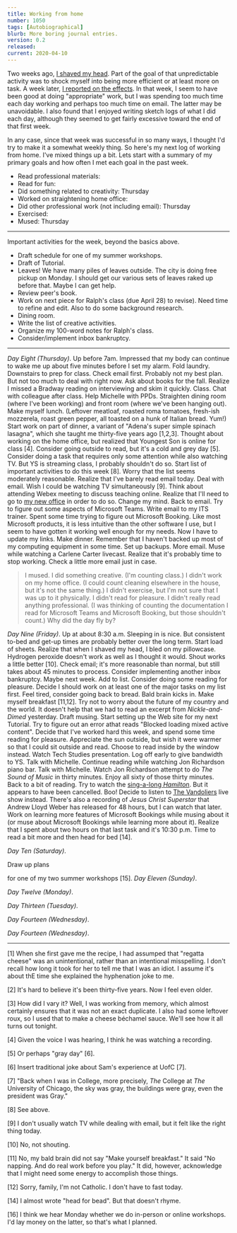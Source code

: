 ```yaml
---
title: Working from home
number: 1050
tags: [Autobiographical]
blurb: More boring journal entries.
version: 0.2
released: 
current: 2020-04-10
---
```

Two weeks ago, [I shaved my head](april-fools-2020).  Part of the
goal of that unpredictable activity was to shock myself into being
more efficient or at least more on task.  A week later, [I reported
on the effects](post-head-shave-2020-04-08).  In that week, I seem
to have been good at doing "appropriate" work, but I was spending
too much time each day working and perhaps too much time on email.
The latter may be unavoidable.  I also found that I enjoyed writing
sketch logs of what I did each day, although they seemed to get
fairly excessive toward the end of that first week.

In any case, since that week was successful in so many ways, I thought
I'd try to make it a somewhat weekly thing.  So here's my next log of
working from home.  I've mixed things up a bit.  Lets start with a
summary of my primary goals and how often I met each goal in the past
week.

* Read professional materials: 
* Read for fun: 
* Did something related to creativity: Thursday
* Worked on straightening home office:
* Did other professional work (not including email): Thursday
* Exercised:
* Mused: Thursday

---

Important activities for the week, beyond the basics above.

* Draft schedule for one of my summer workshops.
* Draft of Tutorial.
* Leaves!  We have many piles of leaves outside.  The city is doing
  free pickup on Monday.  I should get our various sets of leaves
  raked up before that.  Maybe I can get help.
* Review peer's book.
* Work on next piece for Ralph's class (due April 28)
  to revise).  Need time to refine and edit.  Also to do some background
  research.
* Dining room.
* Write the list of creative activities.
* Organize my 100-word notes for Ralph's class.
* Consider/implement inbox bankruptcy.

---

_Day Eight (Thursday)_.  Up before 7am.  Impressed that my body can
continue to wake me up about five minutes before I set my alarm.
Fold laundry.  Downstairs to prep for class.  Check email first.
Probably not my best plan.  But not too much to deal with right
now.  Ask about books for the fall.  Realize I missed a Bradway
reading on interviewing and skim it quickly.  Class.  Chat with
colleague after class.  Help Michelle with PPDs.  Straighten dining
room (where I've been working) and front room (where we've been
hanging out).  Make myself lunch.  (Leftover meatloaf, roasted roma
tomatoes, fresh-ish mozzerela, roast green pepper, all toasted on
a hunk of Italian bread.  Yum!) Start work on part of dinner, a
variant of "Adena's super simple spinach lasagna", which she taught
me thirty-five years ago [1,2,3].  Thought about working on the
home office, but realized that Youngest Son is online for class
[4].  Consider going outside to read, but it's a cold and grey day
[5].  Consider doing a task that requires only some attention while
also watching TV.  But YS is streaming class, I probably shouldn't
do so.  Start list of important activities to do this week [8].
Worry that the list seems moderately reasonable.  Realize that I've
barely read email today.  Deal with email.  Wish I could be watching
TV simultaneously [9].  Think about attending Webex meeting to
discuss teaching online.  Realize that I'll need to go to [my new
office](newer-office-2020-04-07) in order to do so.  Change my mind.
Back to email.  Try to figure out some aspects of Microsoft Teams.
Write email to my ITS trainer.  Spent some time trying to figure
out Microsoft Booking.  Like most Microsoft products, it is less
intuitive than the other software I use, but I seem to have gotten
it working well enough for my needs.  Now I have to update my links.
Make dinner.  Remember that I haven't backed up most of my computing
equipment in some time.  Set up backups.  More email.  Muse while
watching a Carlene Carter livecast.  Realize that it's probably
time to stop working.  Check a little more email just in case.

> I mused.  I did something creative. (I'm counting class.)  I
didn't work on my home office.  (I could count cleaning elsewhere
in the house, but it's not the same thing.)  I didn't exercise, but
I'm not sure that I was up to it physically.  I didn't read for
pleasure.  I didn't really read anything professional.  (I was
thinking of counting the documentation I read for Microsoft Teams
and Microsoft Booking, but those shouldn't count.)  Why did the day
fly by?

_Day Nine (Friday)_.  Up at about 8:30 a.m.  Sleeping in is nice.
But consistent to-bed and get-up times are probably better over the
long term.  Start load of sheets.  Realize that when I shaved my
head, I bled on my pillowcase.  Hydrogen peroxide doesn't work as
well as I thought it would.  Shout works a little better [10].
Check email; it's more reasonable than normal, but still takes about
45 minutes to process.  Consider implementing another inbox bankruptcy.
Maybe next week.  Add to list.  Consider doing some reading for
pleasure.  Decide I should work on at least one of the major tasks
on my list first.  Feel tired, consider going back to bread.  Bald
brain kicks in.  Make myself breakfast [11,12].  Try not to worry
about the future of my country and the world.  It doesn't help that
we had to read an excerpt from _Nickle-and-Dimed_ yesterday.  Draft
musing.  Start setting up the Web site for my next Tutorial.  Try
to figure out an error athat reads "Blocked loading mixed active
content".  Decide that I've worked hard this week, and spend some
time reading for pleasure.  Appreciate the sun outside, but wish
it were warmer so that I could sit outside and read.  Choose to
read inside by the window instead.  Watch Tech Studies presentation.
Log off early to give bandwidth to YS.  Talk with Michelle.  Continue 
reading while watching Jon Richardson piano bar.  Talk with Michelle.
Watch Jon Richardson attempt to do _The Sound of Music_ in thirty
minutes.  Enjoy all sixty of those thirty minutes.  Back to a bit
of reading.  Try to watch the [sing-a-long _Hamilton_](https://www.thebostoncalendar.com/events/hamathome-live-sing-along-of-entire-hamilton-album-with-cast-members).  But it appears to have been cancelled.  Boo!  Decide to listen
to [The Vandoliers](https://www.facebook.com/Vandoliers/) live show
instead.  There's also a recording of _Jesus Christ Superstar_ that
Andrew Lloyd Weber has released for 48 hours, but I can watch that later.
Work on learning more features of Microsoft Bookings while musing
about it (or muse about Microsoft Bookings while learning more about
it).  Realize that I spent about two hours on that last task and it's
10:30 p.m.  Time to read a bit more and then head for bed [14].

_Day Ten (Saturday)_.  

Draw up plans

for one of my two summer workshops [15].
_Day Eleven (Sunday)_.  

_Day Twelve (Monday)_.  

_Day Thirteen (Tuesday)_.  

_Day Fourteen (Wednesday)_.  

_Day Fourteen (Wednesday)_.  

----

[1] When she first gave me the recipe, I had assumped that "regatta
cheese" was an unintentional, rather than an intentional misspelling.
I don't recall how long it took for her to tell me that I was an idiot.
I assume it's about thE time she explained the hyphenation joke to me.

[2] It's hard to believe it's been thirty-five years.  Now I feel even
older.

[3] How did I vary it?  Well, I was working from memory, which almost
certainly ensures that it was not an exact duplicate.  I also had some
leftover roux, so I used that to make a cheese béchamel sauce.  We'll
see how it all turns out tonight.

[4] Given the voice I was hearing, I think he was watching a recording.

[5] Or perhaps "gray day" [6].

[6] Insert traditional joke about Sam's experience at UofC [7].

[7] "Back when I was in College, more precisely, *The* College 
at *The* University of Chicago, the sky was gray, the buildings
were gray, even the president was Gray."

[8] See above.

[9] I don't usually watch TV while dealing with email, but it felt like
the right thing today.

[10] No, not shouting.

[11] No, my bald brain did not say "Make yourself breakfast."  It
said "No napping.  And do real work before you play."  It did,
however, acknowledge that I might need some energy to accomplish
those things.

[12] Sorry, family, I'm not Catholic.  I don't have to fast today.

[14] I almost wrote "head for bead".  But that doesn't rhyme.

[16] I think we hear Monday whether we do in-person or online workshops.
I'd lay money on the latter, so that's what I planned.

